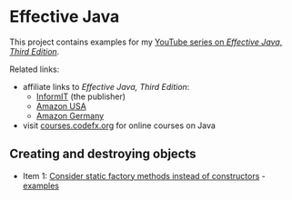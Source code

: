 # Effective Java

This project contains examples for my [YouTube series on _Effective Java, Third Edition_](https://www.youtube.com/playlist?list=PL_-IO8LOLuNqUzvXfRCWRRJBswKEbLhgN).

Related links:

* affiliate links to _Effective Java, Third Edition_:
	* [InformIT](https://click.linksynergy.com/deeplink?id=kGJiVJGY2UU&mid=24808&murl=http%3A%2F%2Fwww.informit.com%2Fstore%2Feffective-java-9780134685991) (the publisher)
	* [Amazon USA](https://amzn.to/2QI0D0S)
	* [Amazon Germany](https://amzn.to/2OvsWOu)
* visit [courses.codefx.org](http://courses.codefx.org) for online courses on Java

## Creating and destroying objects

* Item 1: [Consider static factory methods instead of constructors](https://www.youtube.com/watch?v=WUROOKn2OTk) -
[examples](src/main/java/org/codefx/demo/effective_java/_01_static_factory_methods/Main.java)
